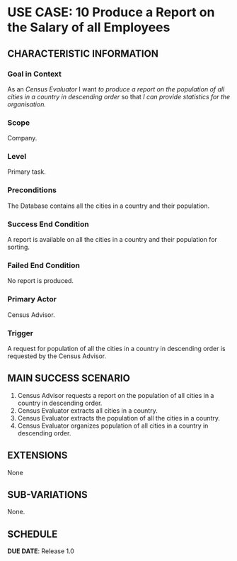 # USE CASE: 10 Produce a Report on the Salary of all Employees 

## CHARACTERISTIC INFORMATION

### Goal in Context

As an *Census Evaluator* I want *to produce a report on the population of all cities in a country in descending order* so that *I can provide statistics for the organisation.*

### Scope

Company.

### Level

Primary task.

### Preconditions

The Database contains all the cities in a country and their population.

### Success End Condition

A report is available on all the cities in a country and their population for sorting.

### Failed End Condition

No report is produced.

### Primary Actor

Census Advisor.

### Trigger

A request for population of all the cities in a country in descending order is requested by the Census Advisor.

## MAIN SUCCESS SCENARIO

1. Census Advisor requests a report on the population of all cities in a country in descending order.
2. Census Evaluator extracts all cities in a country.
3. Census Evaluator extracts the population of all the cities in a country.
4. Census Evaluator organizes population of all cities in a country in descending order.

## EXTENSIONS

None

## SUB-VARIATIONS

None.

## SCHEDULE

**DUE DATE**: Release 1.0